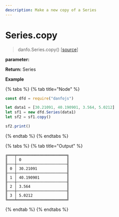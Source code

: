 ```yaml
---
description: Make a new copy of a Series
---
```


# Series.copy

> danfo.Series.copy\(\)   \[[source](https://github.com/opensource9ja/danfojs/blob/master/danfojs/src/core/series.js#L569)\]

**parameter:** 

**Return:** Series

**Example**

{% tabs %}
{% tab title="Node" %}
```javascript
const dfd = require("danfojs")

let data1 = [30.21091, 40.190901, 3.564, 5.0212]
let sf1 = new dfd.Series(data1)
let sf2 = sf1.copy()

sf2.print()
```
{% endtab %}
{% endtabs %}

{% tabs %}
{% tab title="Output" %}
```text
╔═══╤══════════════════════╗
║   │ 0                    ║
╟───┼──────────────────────╢
║ 0 │ 30.21091             ║
╟───┼──────────────────────╢
║ 1 │ 40.190901            ║
╟───┼──────────────────────╢
║ 2 │ 3.564                ║
╟───┼──────────────────────╢
║ 3 │ 5.0212               ║
╚═══╧══════════════════════╝
```
{% endtab %}
{% endtabs %}

